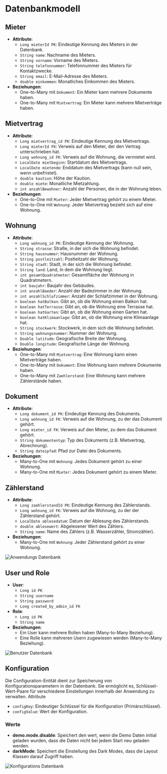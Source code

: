 # Datenbankmodell

## Mieter
- **Attribute**:
    - `Long mieterId PK`: Eindeutige Kennung des Mieters in der Datenbank.
    - `String name`: Nachname des Mieters.
    - `String vorname`: Vorname des Mieters.
    - `String telefonnummer`: Telefonnummer des Mieters für Kontaktzwecke.
    - `String email`: E-Mail-Adresse des Mieters.
    - `double einkommen`: Monatliches Einkommen des Mieters.
- **Beziehungen**:
    - One-to-Many mit `Dokument`: Ein Mieter kann mehrere Dokumente haben.
    - One-to-Many mit `Mietvertrag`: Ein Mieter kann mehrere Mietverträge haben.

## Mietvertrag
- **Attribute**:
    - `Long mietvertrag_id PK`: Eindeutige Kennung des Mietvertrags.
    - `Long mieterId FK`: Verweis auf den Mieter, der den Vertrag unterschrieben hat.
    - `Long wohnung_id FK`: Verweis auf die Wohnung, die vermietet wird.
    - `LocalDate mietbeginn`: Startdatum des Mietvertrags.
    - `LocalDate mietende`: Enddatum des Mietvertrags (kann null sein, wenn unbefristet).
    - `double kaution`: Höhe der Kaution.
    - `double miete`: Monatliche Mietzahlung.
    - `int anzahlBewohner`: Anzahl der Personen, die in der Wohnung leben.
- **Beziehungen**:
    - One-to-One mit `Mieter`: Jeder Mietvertrag gehört zu einem Mieter.
    - One-to-One mit `Wohnung`: Jeder Mietvertrag bezieht sich auf eine Wohnung.

## Wohnung
- **Attribute**:
    - `Long wohnung_id PK`: Eindeutige Kennung der Wohnung.
    - `String strasse`: Straße, in der sich die Wohnung befindet.
    - `String hausnummer`: Hausnummer der Wohnung.
    - `String postleitzahl`: Postleitzahl der Wohnung.
    - `String stadt`: Stadt, in der sich die Wohnung befindet.
    - `String land`: Land, in dem die Wohnung liegt.
    - `int gesamtQuadratmeter`: Gesamtfläche der Wohnung in Quadratmetern.
    - `int baujahr`: Baujahr des Gebäudes.
    - `int anzahlBaeder`: Anzahl der Badezimmer in der Wohnung.
    - `int anzahlSchlafzimmer`: Anzahl der Schlafzimmer in der Wohnung.
    - `boolean hatBalkon`: Gibt an, ob die Wohnung einen Balkon hat.
    - `boolean hatTerrasse`: Gibt an, ob die Wohnung eine Terrasse hat.
    - `boolean hatGarten`: Gibt an, ob die Wohnung einen Garten hat.
    - `boolean hatKlimaanlage`: Gibt an, ob die Wohnung eine Klimaanlage hat.
    - `String stockwerk`: Stockwerk, in dem sich die Wohnung befindet.
    - `String wohnungsnummer`: Nummer der Wohnung.
    - `Double latitude`: Geografische Breite der Wohnung.
    - `Double longitude`: Geografische Länge der Wohnung.
- **Beziehungen**:
    - One-to-Many mit `Mietvertrag`: Eine Wohnung kann einen Mietverträge haben.
    - One-to-Many mit `Dokument`: Eine Wohnung kann mehrere Dokumente haben.
    - One-to-Many mit `Zaehlerstand`: Eine Wohnung kann mehrere Zählerstände haben.

## Dokument
- **Attribute**:
    - `Long dokument_id PK`: Eindeutige Kennung des Dokuments.
    - `Long wohnung_id FK`: Verweis auf die Wohnung, zu der das Dokument gehört.
    - `Long mieter_id FK`: Verweis auf den Mieter, zu dem das Dokument gehört.
    - `String dokumententyp`: Typ des Dokuments (z.B. Mietvertrag, Abrechnung).
    - `String dateipfad`: Pfad zur Datei des Dokuments.
- **Beziehungen**:
    - Many-to-One mit `Wohnung`: Jedes Dokument gehört zu einer Wohnung.
    - Many-to-One mit `Mieter`: Jedes Dokument gehört zu einem Mieter.

## Zählerstand
- **Attribute**:
    - `Long zaehlerstandId PK`: Eindeutige Kennung des Zählerstands.
    - `Long wohnung_id FK`: Verweis auf die Wohnung, zu der der Zählerstand gehört.
    - `LocalDate ablesedatum`: Datum der Ablesung des Zählerstands.
    - `double ablesewert`: Abgelesener Wert des Zählers.
    - `String name`: Name des Zählers (z.B. Wasserzähler, Stromzähler).
- **Beziehungen**:
    - Many-to-One mit `Wohnung`: Jeder Zählerstand gehört zu einer Wohnung.

![Anwendungs Datenbank](docs/tmp/programDb.png)

## User und Role
- **User**:
    - `Long id PK`
    - `String username`
    - `String password`
    - `Long created_by_admin_id FK`
- **Role**:
    - `Long id PK`
    - `String name`
- **Beziehungen**:
    - Ein User kann mehrere Rollen haben (Many-to-Many Beziehung).
    - Eine Rolle kann mehreren Usern zugewiesen werden (Many-to-Many Beziehung).

![Benutzer Datenbank](docs/tmp/userDb.png)

## Konfiguration

Die Configuration-Entität dient zur Speicherung von Konfigurationsparametern in der Datenbank. Sie ermöglicht es, Schlüssel-Wert-Paare für verschiedene Einstellungen innerhalb der Anwendung zu verwalten.
Attribute

- `configKey`: Eindeutiger Schlüssel für die Konfiguration (Primärschlüssel).
- `configValue`: Wert der Konfiguration.

### Werte
- **demo.mode.disable**: Speichert den wert, wenn die Demo Daten initial geladen wurden, dass die Daten nicht bei jedem Start neu geladen werden.
- **darkMode**: Speichert die Einstellung des Dark Modes, dass die Layout Klassen darauf Zugriff haben.

![Konfigurations Datenbank](docs/tmp/configurationDb.png)